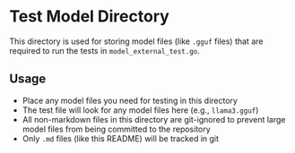 # Test Model Directory

This directory is used for storing model files (like `.gguf` files) that are required to run the tests in `model_external_test.go`. 

## Usage

- Place any model files you need for testing in this directory
- The test file will look for any model files here (e.g., `llama3.gguf`)
- All non-markdown files in this directory are git-ignored to prevent large model files from being committed to the repository
- Only `.md` files (like this README) will be tracked in git

